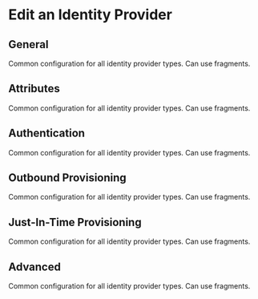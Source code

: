 # Edit an Identity Provider

## General
Common configuration for all identity provider types. Can use fragments.

## Attributes
Common configuration for all identity provider types. Can use fragments.

## Authentication
Common configuration for all identity provider types. Can use fragments.

## Outbound Provisioning
Common configuration for all identity provider types. Can use fragments.

## Just-In-Time Provisioning
Common configuration for all identity provider types. Can use fragments.

## Advanced
Common configuration for all identity provider types. Can use fragments.

